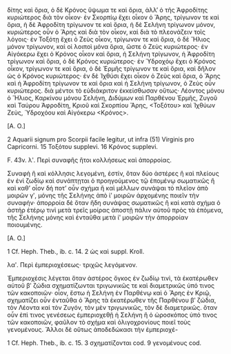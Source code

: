 δίτης καὶ ὅρια, ὁ δὲ Κρόνος ὕψωμα τε καὶ ὅρια, ἀλλ’ ὁ τῆς Ἀφροδίτης κυριώτερος διὰ τὸν οἶκον· ἐν Σκορπίῳ ἔχει οἶκον ὁ Ἄρης, τρίγωνον τε καὶ ὅρια, ἡ δὲ Ἀφροδίτη τρίγωνον τε καὶ ὅρια, ἡ δὲ Σελήνη τρίγωνον μόνον, κυριώτερος οὖν ὁ Ἄρης καὶ διὰ τὸν οἶκον, καὶ διὰ τὸ πλεονάζειν τοῖς λόγοις· ἐν Τοξότῃ ἔχει ὁ Ζεὺς οἶκον, τρίγωνον τε καὶ ὅρια, ὁ δὲ Ἥλιος μόνον τρίγωνον, καὶ οἱ λοιποὶ μόνα ὅρια, ὥστε ὁ Ζεὺς κυριώτερος· ἐν Αἰγόκερω ἔχει ὁ Κρόνος οἶκον καὶ ὅρια, ἡ Σελήνη τρίγωνον, ἡ Ἀφροδίτη τρίγωνον καὶ ὅρια, ὁ δὲ Κρόνος κυριώτερος· ἐν Ὑδροχόῳ ἔχει ὁ Κρόνος οἶκον, τρίγωνον τε καὶ ὅρια, ὁ δὲ Ἑρμῆς τρίγωνον τε καὶ ὅρια, καὶ δῆλον ὡς ὁ Κρόνος κυριώτερος· ἐν δὲ Ἰχθύσι ἔχει οἶκον ὁ Ζεὺς καὶ ὅρια, ὁ Ἄρης καὶ ἡ Ἀφροδίτη τρίγωνον τε καὶ ὅρια καὶ ἡ Σελήνη τρίγωνον, ὁ Ζεὺς οὖν κυριώτερος. διὰ μέντοι τὸ εὐδιάκριτον ἐκκείσθωσαν οὕτως· Λέοντος μόνου ὁ Ἥλιος, Καρκίνου μόνου Σελήνη, Διδύμων καὶ Παρθένου Ἑρμῆς, Ζυγοῦ καὶ Ταύρου Ἀφροδίτη, Κριοῦ καὶ Σκορπίου Ἄρης, <Τοξότου> καὶ Ἰχθύων Ζεὺς, Ὑδροχόου καὶ Αἰγόκερω <Κρόνος>.

[A. O.]

2 Aquarii signum pro Scorpii facile legitur, ut infra (51) Virginis pro Capricorni.
15 Τοξότου supplevi. 16 Κρόνος supplevi.

F. 43v. λʹ. Περὶ συναφῆς ἢτοι κολλήσεως καὶ ἀπορροίας.

Συναφὴ ἢ καὶ κόλλησις λεγομένη, ἐστίν, ὅταν δύο ἀστέρες ἢ καὶ πλείους ἐν ἐνὶ ζωδίῳ καὶ συνάπτῃται ὁ προηγούμενος τῷ ἐπομένῳ σωματικῶς ἢ καὶ καθ’ οἷον δή ποτ’ οὖν σχήμα ἢ καὶ μέλλων συνάψαι τὸ πλεῖον ἀπὸ μοιρῶν γʹ, μόνης τῆς Σελήνης ἀπὸ ἰʹ μοιρῶν ἀρχομένης ποιεῖν τὴν συναφήν· ἀπορροία δὲ ὅταν ἤδη συνάψας σωματικῶς ἢ καὶ κατὰ σχήμα ὁ ἀστήρ ἑτέρῳ τινὶ μετὰ τρεῖς μοίρας ἀποστῇ πάλιν αὐτοῦ πρὸς τὰ ἐπόμενα, τῆς Σελήνης μόνης καὶ ἐνταῦθα μετὰ ἰʹ μοιρῶν τὴν ἀπορροίαν ποιουμένης.

[A. O.]

1 Cf. Heph. Theb., ib. c. 14.   2 ὡς καὶ suppl. Kroll.

λαʹ. Περὶ ἐμπεριοχέσεως· τριχῶς λεγόμενον.

Ἐμπεριοχέσις λέγεται ὅταν ἀστέρος ὄγκος ἐν ζωδίῳ τινὶ, τὰ ἑκατέρωθεν αὐτοῦ βʹ ζώδια σχηματίζωνται τριγωνικῶς τε καὶ διαμετρικῶς ὑπό τινος τῶν κακοποιῶν· οἷον, ἔστω ἡ Σελήνη ἐν Παρθένῳ καὶ ὁ Ἄρης ἐν Κριῷ, σχηματίζει οὖν ἐνταῦθα ὁ Ἄρης τὰ ἑκατέρωθεν τῆς Παρθένου βʹ ζώδια, τὸν Λέοντα καὶ τὸν Ζυγόν, τὸν μὲν τριγωνικῶς, τὸν δὲ διαμετρικῶς. ὅταν οὖν ἐπὶ τινος γενέσεως ἐμπεριοχεθῇ ἡ Σελήνη ἢ ὁ ὡροσκόπος ὑπό τινος τῶν κακοποιῶν, φαῦλον τὸ σχήμα καὶ ὀλιγοχρονίους ποιεῖ τοὺς γενομένους. Ἄλλοι δὲ οὕτως ἀποδεδώκασι τὴν ἐμπεριοχέ-

1 Cf. Heph. Theb., ib. c. 15.   3 σχηματίζονται cod.   9 γενομένους cod.